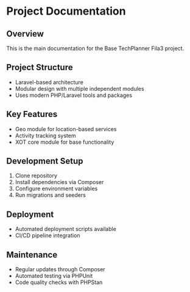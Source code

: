 # Project Documentation

## Overview
This is the main documentation for the Base TechPlanner Fila3 project.

## Project Structure
- Laravel-based architecture
- Modular design with multiple independent modules
- Uses modern PHP/Laravel tools and packages

## Key Features
- Geo module for location-based services
- Activity tracking system
- XOT core module for base functionality

## Development Setup
1. Clone repository
2. Install dependencies via Composer
3. Configure environment variables
4. Run migrations and seeders

## Deployment
- Automated deployment scripts available
- CI/CD pipeline integration

## Maintenance
- Regular updates through Composer
- Automated testing via PHPUnit
- Code quality checks with PHPStan
